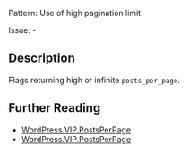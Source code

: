 Pattern: Use of high pagination limit

Issue: -

## Description

Flags returning high or infinite `posts_per_page`.

## Further Reading

* [WordPress.VIP.PostsPerPage](https://vip.wordpress.com/documentation/vip-go/code-review-blockers-warnings-notices/#no-limit-queries)
* [WordPress.VIP.PostsPerPage](https://github.com/WordPress/WordPress-Coding-Standards/tree/develop/WordPress/Sniffs/VIP/PostsPerPageSniff.php)